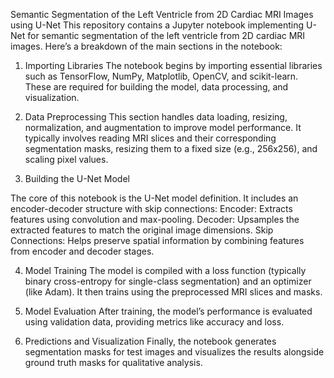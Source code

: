 Semantic Segmentation of the Left Ventricle from 2D Cardiac MRI Images using U-Net
This repository contains a Jupyter notebook implementing U-Net for semantic segmentation of the left ventricle from 2D cardiac MRI images. Here’s a breakdown of the main sections in the notebook:

1. Importing Libraries
The notebook begins by importing essential libraries such as TensorFlow, NumPy, Matplotlib, OpenCV, and scikit-learn. These are required for building the model, data processing, and visualization.

2. Data Preprocessing
This section handles data loading, resizing, normalization, and augmentation to improve model performance. It typically involves reading MRI slices and their corresponding segmentation masks, resizing them to a fixed size (e.g., 256x256), and scaling pixel values.

3. Building the U-Net Model

The core of this notebook is the U-Net model definition. It includes an encoder-decoder structure with skip connections:
Encoder: Extracts features using convolution and max-pooling.
Decoder: Upsamples the extracted features to match the original image dimensions.
Skip Connections: Helps preserve spatial information by combining features from encoder and decoder stages.

4. Model Training
The model is compiled with a loss function (typically binary cross-entropy for single-class segmentation) and an optimizer (like Adam). It then trains using the preprocessed MRI slices and masks.

5. Model Evaluation
After training, the model’s performance is evaluated using validation data, providing metrics like accuracy and loss.

6. Predictions and Visualization
Finally, the notebook generates segmentation masks for test images and visualizes the results alongside ground truth masks for qualitative analysis.
